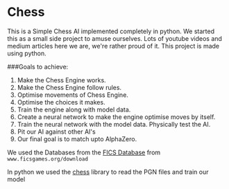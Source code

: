 # Chess

This is a Simple Chess AI implemented completely in python. We started this as a small side project to amuse ourselves. Lots of youtube videos and medium articles here we are, we're rather proud of it. This project is made using python. 

###Goals to achieve:

1. Make the Chess Engine works. 
2. Make the Chess Engine follow rules.
3. Optimise movements of Chess Engine.
4. Optimise the choices it makes.
5. Train the engine along with model data.
6. Create a neural network to make the engine optimise moves by itself.
7. Train the neural network with the model data. Physically test the AI.
8. Pit our AI against other AI's
9. Our final goal is to match upto AlphaZero.


We used the Databases from the [FICS Database](https://ficsgames.org/download "FICS Games") from `www.ficsgames.org/download`

In python we used the [chess](https://python-chess.readthedocs.io/en/latest/index.html) library to read the PGN files and train our model
